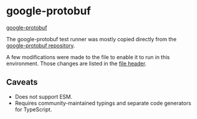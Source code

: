 # google-protobuf

[google-protobuf](https://github.com/protocolbuffers/protobuf-javascript)

The google-protobuf test runner was mostly copied directly from the
[google-protobuf repository](https://github.com/protocolbuffers/protobuf-javascript/tree/main/experimental/runtime/kernel/conformance).

A few modifications were made to the file to enable it to run in this environment.  Those changes are listed in the
[file header](./runner.js).


## Caveats

- Does not support ESM.
- Requires community-maintained typings and separate code generators for TypeScript.


